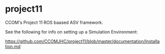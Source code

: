 # project11
CCOM's Project 11 ROS baased ASV framework.

See the following for info on setting up a Simulation Environment:

https://github.com/CCOMJHC/project11/blob/master/documentation/Installation.md

